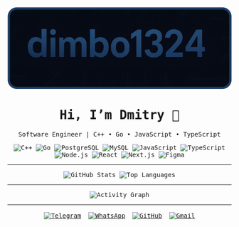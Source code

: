 <div align="center" style="font-family: 'Source Code Pro', monospace;">

<p align="center">
  <picture>
    <source media="(prefers-color-scheme: dark)" srcset="https://github.com/dimbo1324/dimbo1324/blob/main/assets/htitle.png">
    <img alt="Header" src="https://github.com/dimbo1324/dimbo1324/blob/main/assets/htitle.png">
  </picture>
</p>

<h1 align="center">Hi, I’m Dmitry 👋</h1>
<p align="center">Software Engineer | C++ • Go • JavaScript • TypeScript</p>

<div align="center">
  <img alt="C++"       src="https://img.shields.io/badge/C++-060A15?style=for-the-badge&logo=c%2B%2B&logoColor=FFC107" />
  <img alt="Go"        src="https://img.shields.io/badge/Go-060A15?style=for-the-badge&logo=go&logoColor=FFC107" />
  <img alt="PostgreSQL"src="https://img.shields.io/badge/PostgreSQL-060A15?style=for-the-badge&logo=postgresql&logoColor=FFC107" />
  <img alt="MySQL"     src="https://img.shields.io/badge/MySQL-060A15?style=for-the-badge&logo=mysql&logoColor=FFC107" />
  <img alt="JavaScript"src="https://img.shields.io/badge/JavaScript-060A15?style=for-the-badge&logo=javascript&logoColor=FFC107" />
  <img alt="TypeScript"src="https://img.shields.io/badge/TypeScript-060A15?style=for-the-badge&logo=typescript&logoColor=FFC107" />
  <img alt="Node.js"   src="https://img.shields.io/badge/Node.js-060A15?style=for-the-badge&logo=node.js&logoColor=FFC107" />
  <img alt="React"     src="https://img.shields.io/badge/React-060A15?style=for-the-badge&logo=react&logoColor=FFC107" />
  <img alt="Next.js"   src="https://img.shields.io/badge/Next.js-060A15?style=for-the-badge&logo=next.js&logoColor=FFC107" />
  <img alt="Figma"     src="https://img.shields.io/badge/Figma-060A15?style=for-the-badge&logo=figma&logoColor=FFC107" />
</div>

---

<div align="center">
  <img alt="GitHub Stats" src="https://github-readme-stats.vercel.app/api?username=dimbo1324&show_icons=true&theme=dark&hide_border=true" />
  <img alt="Top Languages" src="https://github-readme-stats.vercel.app/api/top-langs/?username=dimbo1324&layout=compact&theme=dark&hide_border=true" />
</div>

---

<div align="center">
  <img alt="Activity Graph" src="https://github-readme-activity-graph.vercel.app/graph?username=dimbo1324&theme=github-dark&hide_border=true" />
</div>

---

<div align="center" style="display: flex; justify-content: center; gap: 16px; margin-top: 16px;">
  <a href="https://t.me/dimbo1324" title="Telegram">
    <img alt="Telegram" src="https://img.shields.io/badge/Telegram-060A15?style=for-the-badge&logo=telegram&logoColor=2CA5E0" />
  </a>
  <a href="https://wa.me/79049265729" title="WhatsApp">
    <img alt="WhatsApp" src="https://img.shields.io/badge/WhatsApp-060A15?style=for-the-badge&logo=whatsapp&logoColor=25D366" />
  </a>
  <a href="https://github.com/dimaprihodko180" title="GitHub">
    <img alt="GitHub" src="https://img.shields.io/badge/GitHub-060A15?style=for-the-badge&logo=github&logoColor=FFFFFF" />
  </a>
  <a href="mailto:dimaprihodko180@gmail.com?subject=Hello%20Dmitry&body=I%20came%20across%20your%20GitHub%20profile%20and%20...">
    <img alt="Gmail" src="https://img.shields.io/badge/Gmail-060A15?style=for-the-badge&logo=gmail&logoColor=D14836" />
  </a>
</div>


</div>
